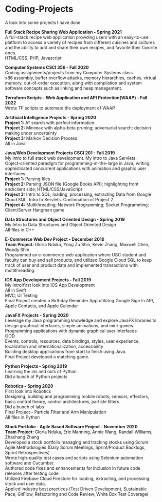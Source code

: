 # Coding-Projects
A look into some projects I have done

<strong>Full Stack Recipe Sharing Web Application  - Spring 2021</strong>
<br/>
A full-stack recipe web application providing users with an easy-to-use platform to access a variety of recipes from different cuisines and cultures and the ability to add and share their own recipes, and favorite their favorite ones.
<br/>
HTML/CSS, PHP, Javascript

<strong>Computer Systems CSCI 356  - Fall 2020</strong>
<br/>
Coding assignments/projects from my Computer Systems class. 
<br/>
x86 assembly, buffer overflow attacks, memory hierarchies, caches, virtual memory, out-of-order execution, along with compilation and system software concepts such as linking and heap management.
<br/>

<strong>Terraform Scripts - Web Application and API Protection(WAAP) - Fall 2022</strong>
<br/>
Wrote TF scripts to automate the deployment of WAAP
<br/>


<strong>Artificial Intelligence Projects - Spring 2020</strong>
<br/>
<strong>Project 1:</strong> A* search with perfect information <br/>
<strong>Project 2:</strong> Minimax with alpha-beta pruning; adversarial search; decision making under uncertainty<br/>
<strong>Project 3:</strong> Markov Decision Process<br/>
All in Java


<strong>Java/Web Development Projects CSCI 201 - Fall 2019</strong><br/>
My intro to full stack web development. My intro to Java Servlets.<br/>
Object-oriented paradigm for programming-in-the-large in Java; writing sophisticated concurrent applications with animation and graphic user interfaces.<br/>
<strong>Project 1:</strong> Parsing files<br/>
<strong>Project 2:</strong> Parsing JSON file (Google Books API); highlighting front end/client side; HTML/CSS/JavaScript<br/>
<strong>Project 3:</strong> Intro to SQL; loading, processing, extracting Data from Google Cloud SQL. Intro to Servlets. Continuation of Project 2.<br/>
<strong>Project 4:</strong>  Multithreading; Network Programming; Socket Programming; Client/Server Hangman game<br/>


<strong>Data Structures and Object Oriented Design - Spring 2019</strong><br/>
My Intro to Data Structures and Object Oriented Design<br/> 
All files in C++


<strong>E-Commerce Web Dev Project - December 2019</strong><br/>
<strong>Team Project:</strong> Gloria Nduka, Yong Zu Shin, Kevin Zhang, Maxwell Chen, Woody Shin<br/>
Programmed an e-commerce web application where USC student and faculty can buy and sell products, and utilized Google Cloud SQL to keep track of user and product data and implemented transactions with multithreading.


<strong>IOS App Development Projects - Fall 2019</strong><br/>
My intro/first look into IOS App Development <br/>
All in Swift<br/>
MVC; UI Testing<br/>
Final Project created a Birthday Reminder App utilizing Google Sign In API, Apple Contacts, and Apple Calendar<br/>

<strong>JavaFX Projects - Spring 2020</strong><br/>
Leverage my Java programming knowledge and explore JavaFX libraries to design graphical interfaces, simple animations, and mini-games. <br/>
Programming applications with dynamic graphical user interfaces<br/>
OOD<br/>
Events, controls, resources, data bindings, styles, user experience, localization and internationalization, accessibility<br/>
Building desktop applications from start to finish using Java.<br/>
Final Project developed a matching game.<br/>


<strong>Python Projects - Spring 2019</strong><br/>
Learning the ins and outs of Python<br/>
Did a bunch of Python projects<br/>


<strong>Robotics - Spring 2020</strong><br/>
First look into Robotics<br/>
Designing, building and programming mobile robots; sensors, effectors, basic control theory, control architectures, particle filters<br/>
Did a bunch of labs<br/>
Final Project - Particle Filter and Arm Manipulation<br/>
All files in Python<br/>


<strong>Stock Portfolio - Agile Based Software Project - November 2020</strong><br/>
<strong>Team Project:</strong> Gloria Nduka, Eric Manning, Annie Wang, Randall Williams, Zhaohang Zhang<br/>
Developed a stock portfolio managing and tracking stocks using Scrum Agile Methodologies (Daily Scrum Meetings, Sprint/Product Backlogs, Sprint Retrospectives)<br/>
Wrote high-quality test cases and scripts using Selenium automation software and Cucumber.<br/>
Authored code fixes and enhancements for inclusion in future code releases after testing code<br/> 
Utilized Firebase Cloud Firestore for loading, extracting, and processing stock and user data.<br/>
Applied industry best practices (Test Driven Development, Sustainable Pace, GitFlow, Refactoring and Code Review, White Box Test Coverage)<br/>

